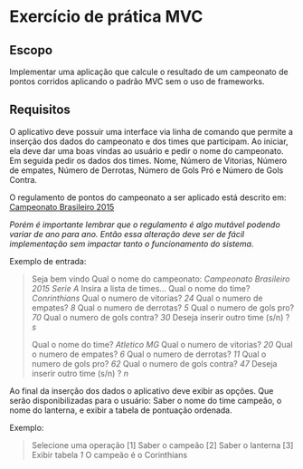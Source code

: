 # Exercício de prática MVC

## Escopo
Implementar uma aplicação que calcule o resultado de um campeonato de pontos corridos aplicando o padrão MVC sem o uso de frameworks.

## Requisitos
O aplicativo deve possuir uma interface via linha de comando que permite a inserção dos dados do campeonato e dos times que participam. Ao iniciar, ela deve dar uma boas vindas ao usuário e pedir o nome do campeonato. Em seguida pedir os dados dos times. Nome, Número de Vitorias, Número de empates, Número de Derrotas, Número de Gols Pró e Número de Gols Contra.

O regulamento de pontos do campeonato a ser aplicado está descrito em:  [Campeonato Brasileiro 2015](https://pt.wikipedia.org/wiki/Campeonato_Brasileiro_de_Futebol_de_2015_-_S%C3%A9rie_A)

_Porém é importante lembrar que o regulamento é algo mutável podendo variar de ano para ano. Então essa alteração deve ser de fácil implementação sem impactar tanto o funcionamento do sistema._

Exemplo de entrada:
> Seja bem vindo
> Qual o nome do campeonato: _Campeonato Brasileiro 2015 Serie A_
> Insira a lista de times...
> Qual o nome do time? _Conrinthians_
> Qual o numero de vitorias? _24_
> Qual o numero de empates? _8_
> Qual o numero de derrotas? _5_
> Qual o numero de gols pro? _70_
> Qual o numero de gols contra? _30_
> Deseja inserir outro time (s/n) ? _s_
>
> Qual o nome do time? _Atletico MG_
> Qual o numero de vitorias? _20_
> Qual o numero de empates? _6_
> Qual o numero de derrotas? _11_
> Qual o numero de gols pro? _62_
> Qual o numero de gols contra? _47_
> Deseja inserir outro time (s/n) ? _n_

Ao final da inserção dos dados o aplicativo deve exibir as opções. Que serão disponibilizadas para o usuário: Saber o nome do time campeão, o nome do lanterna, e exibir a tabela de pontuação ordenada.

Exemplo:
> Selecione uma operação
> [1] Saber o campeão
> [2] Saber o lanterna
> [3] Exibir tabela
> _1_
> O campeão é o Corinthians